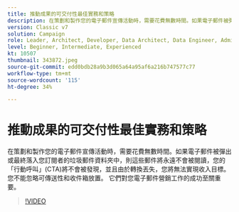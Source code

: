 ```yaml
---
title: 推動成果的可交付性最佳實務和策略
description: 在策劃和製作您的電子郵件宣傳活動時，需要花費無數時間。如果電子郵件被彈回或最終落入您訂閱者的垃圾郵件資料夾中，則它們將……（說明應介於60到160個字元之間）
version: Classic v7
solution: Campaign
role: Leader, Architect, Developer, Data Architect, Data Engineer, Admin, User
level: Beginner, Intermediate, Experienced
kt: 10507
thumbnail: 343872.jpeg
source-git-commit: edd0bdb28a9b3d065a64a95af6a216b747577c77
workflow-type: tm+mt
source-wordcount: '115'
ht-degree: 34%

---
```


# 推動成果的可交付性最佳實務和策略

在策劃和製作您的電子郵件宣傳活動時，需要花費無數時間。如果電子郵件被彈出或最終落入您訂閱者的垃圾郵件資料夾中，則這些郵件將永遠不會被閱讀，您的「行動呼叫」(CTA)將不會被發現，並且由於轉換丟失，您將無法實現收入目標。 您不能忽略可傳送性和收件箱放置。 它們對您電子郵件營銷工作的成功至關重要。

>[!VIDEO](https://video.tv.adobe.com/v/343872/?quality=12&learn=on)
